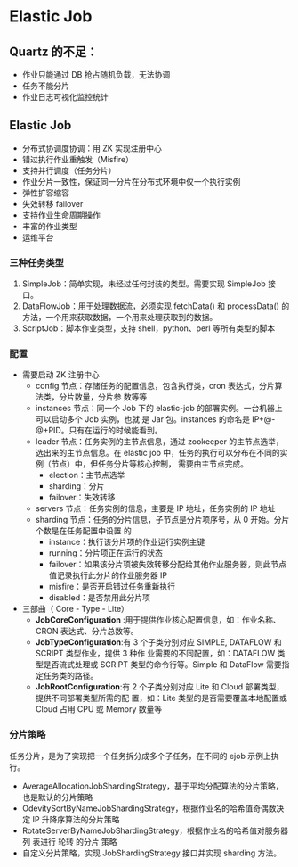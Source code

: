 # Elastic Job

## Quartz 的不足：

- 作业只能通过 DB 抢占随机负载，无法协调
- 任务不能分片
- 作业日志可视化监控统计



## Elastic Job 

- 分布式协调度协调：用 ZK 实现注册中心
- 错过执行作业重触发（Misfire）
- 支持并行调度（任务分片）
- 作业分片一致性，保证同一分片在分布式环境中仅一个执行实例
- 弹性扩容缩容
- 失效转移 failover
- 支持作业生命周期操作
- 丰富的作业类型
- 运维平台

### 三种任务类型

1. SimpleJob：简单实现，未经过任何封装的类型。需要实现 SimpleJob 接口。
2. DataFlowJob：用于处理数据流，必须实现 fetchData() 和 processData() 的方法，一个用来获取数据，一个用来处理获取到的数据。
3. ScriptJob：脚本作业类型，支持 shell，python、perl 等所有类型的脚本

### 配置

- 需要启动 ZK 注册中心
  - config 节点：存储任务的配置信息，包含执行类，cron 表达式，分片算法类，分片数量，分片参
    数等等
  - instances 节点：同一个 Job 下的 elastic-job 的部署实例。一台机器上可以启动多个 Job 实例，也就
    是 Jar 包。instances 的命名是 IP+@-@+PID。只有在运行的时候能看到。
  - leader 节点：任务实例的主节点信息，通过 zookeeper 的主节点选举，选出来的主节点信息。在
    elastic job 中，任务的执行可以分布在不同的实例（节点）中，但任务分片等核心控制，
    需要由主节点完成。
    - election：主节点选举
    - sharding：分片
    - failover：失效转移
  - servers 节点：任务实例的信息，主要是 IP 地址，任务实例的 IP 地址
  - sharding 节点：任务的分片信息，子节点是分片项序号，从 0 开始。分片个数是在任务配置中设置
    的
    - instance：执行该分片项的作业运行实例主键
    - running：分片项正在运行的状态
    - failover：如果该分片项被失效转移分配给其他作业服务器，则此节点值记录执行此分片的作业服务器 IP
    - misfire：是否开启错过任务重新执行
    - disabled：是否禁用此分片项
- 三部曲（ Core - Type - Lite）
  - **JobCoreConfiguration** :用于提供作业核心配置信息，如：作业名称、CRON 表达式、分片总数等。
  - **JobTypeConfiguration**:有 3 个子类分别对应 SIMPLE, DATAFLOW 和 SCRIPT 类型作业，提供 3 种作
    业需要的不同配置，如：DATAFLOW 类型是否流式处理或 SCRIPT 类型的命令行等。Simple 和 DataFlow 需要指定任务类的路径。
  - **JobRootConfiguration**:有 2 个子类分别对应 Lite 和 Cloud 部署类型，提供不同部署类型所需的配
    置，如：Lite 类型的是否需要覆盖本地配置或 Cloud 占用 CPU 或 Memory
    数量等

### 分片策略

任务分片，是为了实现把一个任务拆分成多个子任务，在不同的 ejob 示例上执行。

- AverageAllocationJobShardingStrategy，基于平均分配算法的分片策略，也是默认的分片策略
- OdevitySortByNameJobShardingStrategy，根据作业名的哈希值奇偶数决定 IP 升降序算法的分片策略
- RotateServerByNameJobShardingStrategy，根据作业名的哈希值对服务器列 表进行 轮转 的分片 策略
- 自定义分片策略，实现 JobShardingStrategy 接口并实现 sharding 方法。

























